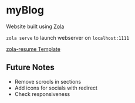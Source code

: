 # myBlog

Website built using [Zola](https://www.getzola.org/)

`zola serve` to launch webserver on `localhost:1111`

[zola-resume Template](https://github.com/AlongWY/zola-resume/tree/0af2966c210ee5efff12b107a9565fd20dd12f44)


## Future Notes
- Remove scrools in sections
- Add icons for socials with redirect
- Check responsiveness